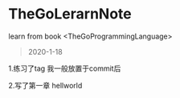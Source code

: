 # TheGoLerarnNote
learn from book &lt;TheGoProgrammingLanguage>
>2020-1-18

1.练习了tag 我一般放置于commit后


2.写了第一章 hellworld
